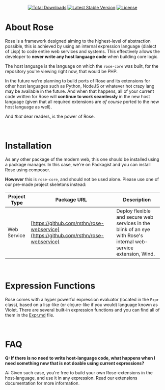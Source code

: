 <p align="center">
	<a href="https://packagist.org/packages/rsthn/rose-core"><img src="https://poser.pugx.org/rsthn/rose-core/downloads" alt="Total Downloads"></a>
	<a href="https://packagist.org/packages/rsthn/rose-core"><img src="https://poser.pugx.org/rsthn/rose-core/v" alt="Latest Stable Version"></a>
	<a href="https://packagist.org/packages/rsthn/rose-core"><img src="https://poser.pugx.org/rsthn/rose-core/license" alt="License"></a>
</p>

# About Rose

Rose is a framework designed aiming to the highest-level of abstraction possible, this is achieved by using an internal expression language (dialect of Lisp) to code entire web services and systems. This effectively allows the developer to **never write any host language code** when building core logic.

The host language is the language on which the `rose-core` was built, for the repository you're viewing right now, that would be PHP.

In the future we're planning to build ports of Rose and its extensions for other host languages such as Python, NodeJS or whatever hot crazy lang may be available in the future. And when that happens, all of your current code written for Rose will **continue to work seamlessly** in the new host language (given that all required extensions are _of course_ ported to the new host language as well).

And _that_ dear readers, is the power of Rose.

<br/>

# Installation

As any other package of the modern web, this one should be installed using a package manager. In this case, we're on Packagist and you can install Rose using composer.

**However** this is `rose-core`, and should not be used alone. Please use one of our pre-made project skeletons instead:

|Project Type|Package URL|Description|
|------------|-----------|-----------|
|Web Service|[https://github.com/rsthn/rose-webservice](https://github.com/rsthn/rose-webservice)|Deploy flexible and secure web services in the blink of an eye with Rose's internal web-service extension, Wind.

<br/>

# Expression Functions

Rose comes with a hyper powerful expression evaluator (located in the `Expr` class), based on a lisp-like (or clojure-like if you would) language known as Violet. There are several built-in expression functions and you can find all of them in the [Expr.md](./Expr.md) file.

<br/>

# FAQ

**Q: If there is no need to write host-language code, what happens when I need something new that is not doable using current expressions?**

A: Given such case, you're free to build your own Rose-extensions in the host-language, and use it in any expression. Read our extensions documentation for more information.
